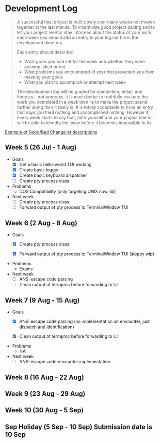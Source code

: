 # Development Log
> A successful final project is built slowly over many weeks not thrown together at the last minute. To incentivize good project pacing and to let your project mentor stay informed about the status of your work, each week you should add an entry to your log.md file in the development directory.

> Each entry should describe:

> - What goals you had set for the week and whether they were accomplished or not
> - What problems you encountered (if any) that prevented you from meeting your goals
> - What you plan to accomplish or attempt next week

> The development log will be graded for completion, detail, and honesty – not progress. It is much better to truthfully evaluate the work you completed in a week then lie to make the project sound further along then it really is. It is totally acceptable to have an entry that says you tried nothing and accomplished nothing. However if every week starts to say that, both yourself and your project mentor will be able to identify the issue before it becomes impossible to fix.

[Example of Good/Bad Changelist descriptions](https://google.github.io/eng-practices/review/developer/cl-descriptions.html)

## Week 5 (26 Jul - 1 Aug)
- Goals
    - [x] Get a basic hello-world TUI working
    - [x] Create basic logger
    - [x] Create basic keyboard dispatcher
    - [ ] Create pty process class
- Problems
    - DOS Compatibility (only targeting UNIX now, lol)
- Next week
    - [ ] Create pty process class
    - [ ] Forward output of pty process to TerminalWindow TUI 
    
## Week 6 (2 Aug - 8 Aug)
- Goals
    - [x] Create pty process class    
    - [x] Forward output of pty process to TerminalWindow TUI (sloppy wip)
- Problems
    - Exams
- Next week
    - [ ] ANSI escape code parsing
    - [ ] Clean output of termproc before forwarding to UI
## Week 7 (9 Aug - 15 Aug)
- Goals
    - [x] ANSI escape code parsing (no implementation on encounter, just dispatch and identification)    
    - [x] Clean output of termproc before forwarding to UI
- Problems
    - NA
- Next week
    - [ ] ANSI escape code encounter implementation 
## Week 8 (16 Aug - 22 Aug)

## Week 9 (23 Aug - 29 Aug)

## Week 10 (30 Aug - 5 Sep)

## Sep Holiday (5 Sep - 10 Sep) **Submission date is 10 Sep**
